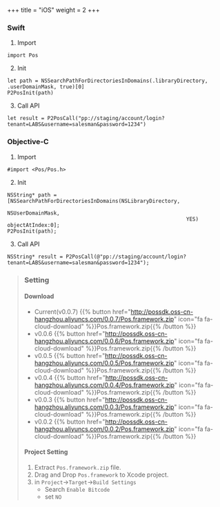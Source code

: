 +++
title = "iOS"
weight = 2
+++

### Swift

1. Import
```
import Pos
```

2. Init
```
let path = NSSearchPathForDirectoriesInDomains(.libraryDirectory, .userDomainMask, true)[0]
P2PosInit(path)
```

3. Call API
```
let result = P2PosCall("pp://staging/account/login?tenant=LABS&username=salesman&password=1234")
```

### Objective-C

1. Import
```
#import <Pos/Pos.h>
```

2. Init
```
NSString* path = [NSSearchPathForDirectoriesInDomains(NSLibraryDirectory,
                                                          NSUserDomainMask,
                                                          YES) objectAtIndex:0];
P2PosInit(path);
```

3. Call API
```
NSString* result = P2PosCall(@"pp://staging/account/login?tenant=LABS&username=salesman&password=1234");
```

> ### Setting
>
> #### Download
>  - Current(v0.0.7)
>  {{% button href="http://possdk.oss-cn-hangzhou.aliyuncs.com/0.0.7/Pos.framework.zip" icon="fa fa-cloud-download" %}}Pos.framework.zip{{% /button %}}
>  - v0.0.6
>  {{% button href="http://possdk.oss-cn-hangzhou.aliyuncs.com/0.0.6/Pos.framework.zip" icon="fa fa-cloud-download" %}}Pos.framework.zip{{% /button %}}
>  - v0.0.5
>  {{% button href="http://possdk.oss-cn-hangzhou.aliyuncs.com/0.0.5/Pos.framework.zip" icon="fa fa-cloud-download" %}}Pos.framework.zip{{% /button %}}
>  - v0.0.4
>  {{% button href="http://possdk.oss-cn-hangzhou.aliyuncs.com/0.0.4/Pos.framework.zip" icon="fa fa-cloud-download" %}}Pos.framework.zip{{% /button %}}
>  - v0.0.3
>  {{% button href="http://possdk.oss-cn-hangzhou.aliyuncs.com/0.0.3/Pos.framework.zip" icon="fa fa-cloud-download" %}}Pos.framework.zip{{% /button %}}
>  - v0.0.2
>  {{% button href="http://possdk.oss-cn-hangzhou.aliyuncs.com/0.0.2/Pos.framework.zip" icon="fa fa-cloud-download" %}}Pos.framework.zip{{% /button %}}
>
> #### Project Setting
>
> 1. Extract `Pos.framework.zip` file.
> 2. Drag and Drop `Pos.framework` to Xcode project.
> 3. in `Project`->`Target`->`Build Settings`  
>    - Search `Enable Bitcode`  
>    - set `NO`
